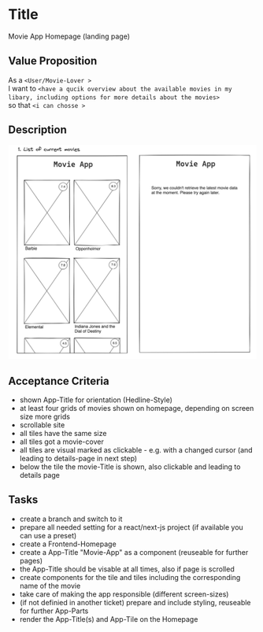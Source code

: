 # Title

Movie App Homepage (landing page)

## Value Proposition

As a `<User/Movie-Lover >` <br>
I want to `<have a qucik overview about the available movies in my libary, including options for more details about the movies>` <br>
so that `<i can chosse >` <br>

## Description

![wireframe](./assets/scribble-movie-list.png)

## Acceptance Criteria

- shown App-Title for orientation (Hedline-Style)
- at least four grids of movies shown on homepage, depending on screen size more grids
- scrollable site
- all tiles have the same size
- all tiles got a movie-cover
- all tiles are visual marked as clickable - e.g. with a changed cursor (and leading to details-page in next step)
- below the tile the movie-Title is shown, also clickable and leading to details page

## Tasks

- create a branch and switch to it
- prepare all needed setting for a react/next-js project (if available you can use a preset)
- create a Frontend-Homepage
- create a App-Title "Movie-App" as a component (reuseable for further pages)
- the App-Title should be visable at all times, also if page is scrolled
- create components for the tile and tiles including the corresponding name of the movie
- take care of making the app responsible (different screen-sizes)
- (if not definied in another ticket) prepare and include styling, reuseable for further App-Parts
- render the App-Title(s) and App-Tile on the Homepage
